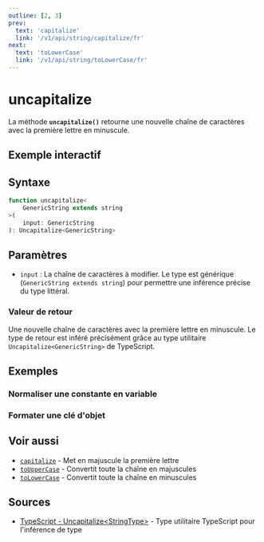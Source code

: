 ```yaml
---
outline: [2, 3]
prev:
  text: 'capitalize'
  link: '/v1/api/string/capitalize/fr'
next:
  text: 'toLowerCase'
  link: '/v1/api/string/toLowerCase/fr'
---
```


# uncapitalize

La méthode **`uncapitalize()`** retourne une nouvelle chaîne de caractères avec la première lettre en minuscule.

## Exemple interactif

<MonacoTSEditor
  src="/v1/api/string/uncapitalize/examples/tryout.doc.ts"
  majorVersion="v1"
  height="200px"
/>

## Syntaxe

```typescript
function uncapitalize<
	GenericString extends string
>(
	input: GenericString
): Uncapitalize<GenericString>
```

## Paramètres

- `input` : La chaîne de caractères à modifier. Le type est générique (`GenericString extends string`) pour permettre une inférence précise du type littéral.

### Valeur de retour

Une nouvelle chaîne de caractères avec la première lettre en minuscule. Le type de retour est inféré précisément grâce au type utilitaire `Uncapitalize<GenericString>` de TypeScript.

## Exemples

### Normaliser une constante en variable

<MonacoTSEditor
  src="/v1/api/string/uncapitalize/examples/constantToVariable.doc.ts"
  majorVersion="v1"
  height="450px"
/>

### Formater une clé d'objet

<MonacoTSEditor
  src="/v1/api/string/uncapitalize/examples/formatObjectKey.doc.ts"
  majorVersion="v1"
  height="200px"
/>

## Voir aussi

- [`capitalize`](/v1/api/string/capitalize/fr) - Met en majuscule la première lettre
- [`toUpperCase`](/v1/api/string/toUpperCase/fr) - Convertit toute la chaîne en majuscules
- [`toLowerCase`](/v1/api/string/toLowerCase/fr) - Convertit toute la chaîne en minuscules

## Sources

- [TypeScript - Uncapitalize&lt;StringType&gt;](https://www.typescriptlang.org/docs/handbook/2/template-literal-types.html#uncapitalizestringtype) - Type utilitaire TypeScript pour l'inférence de type
